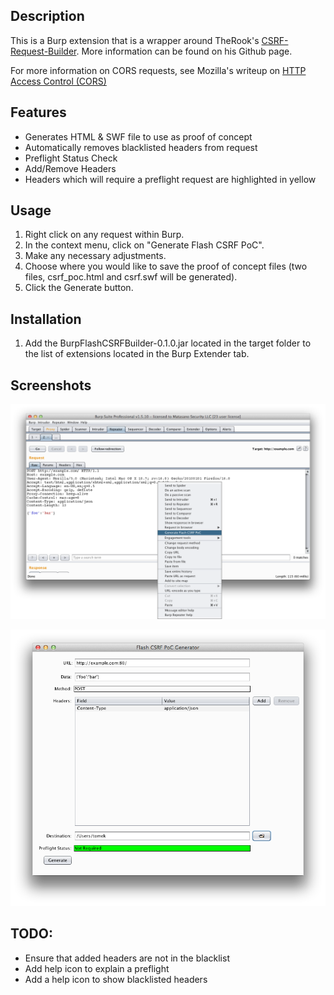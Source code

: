 ## Description

This is a Burp extension that is a wrapper around TheRook's
[CSRF-Request-Builder](https://github.com/TheRook/CSRF-Request-Builder).
More information can be found on his Github page.

For more information on CORS requests, see Mozilla's writeup on [HTTP
Access Control
(CORS)](https://developer.mozilla.org/en-US/docs/HTTP/Access_control_CORS)

## Features
- Generates HTML & SWF file to use as proof of concept
- Automatically removes blacklisted headers from request
- Preflight Status Check 
- Add/Remove Headers
- Headers which will require a preflight request are highlighted in
yellow

## Usage

1. Right click on any request within Burp.
2. In the context menu, click on "Generate Flash CSRF PoC".
3. Make any necessary adjustments.
4. Choose where you would like to save the proof of concept files (two
   files, csrf_poc.html and csrf.swf will be generated).
5. Click the Generate button.

## Installation

1. Add the BurpFlashCSRFBuilder-0.1.0.jar located in the target folder
   to the list of extensions located in the Burp Extender tab.

## Screenshots

![Menu](http://github.com/tomekr/BurpFlashCSRFBuilder/raw/master/screenshots/menu.png)

![UI](http://github.com/tomekr/BurpFlashCSRFBuilder/raw/master/screenshots/ui.png)

## TODO:

- Ensure that added headers are not in the blacklist
- Add help icon to explain a preflight
- Add a help icon to show blacklisted headers
 

